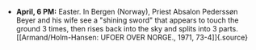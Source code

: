 ﻿-   **April, 6 PM:** Easter. In Bergen (Norway), Priest Absalon Pederssøn Beyer and his wife see a "shining sword" that appears to touch the ground 3 times, then rises back into the sky and splits into 3 parts. [\[Armand/Holm-Hansen: UFOER OVER NORGE., 1971, 73-4\]]{.source}
